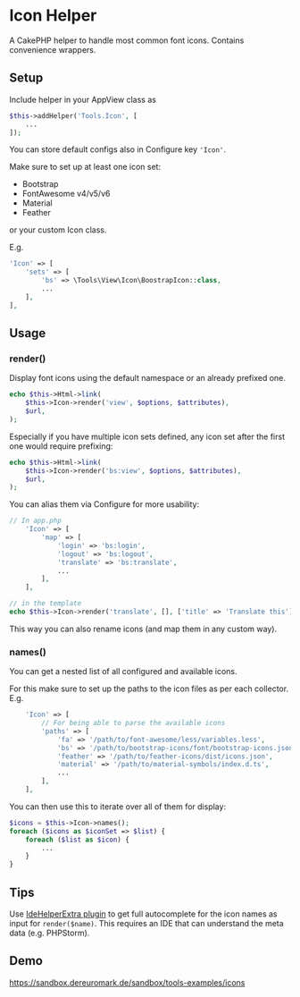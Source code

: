 # Icon Helper

A CakePHP helper to handle most common font icons. Contains convenience wrappers.

## Setup
Include helper in your AppView class as
```php
$this->addHelper('Tools.Icon', [
    ...
]);
```

You can store default configs also in Configure key `'Icon'`.

Make sure to set up at least one icon set:
- Bootstrap
- FontAwesome v4/v5/v6
- Material
- Feather

or your custom Icon class.

E.g.
```php
'Icon' => [
    'sets' => [
        'bs' => \Tools\View\Icon\BoostrapIcon::class,
        ...
    ],
],
```

## Usage

### render()
Display font icons using the default namespace or an already prefixed one.
```php
echo $this->Html->link(
    $this->Icon->render('view', $options, $attributes),
    $url,
);
```

Especially if you have multiple icon sets defined, any icon set after the first one would require prefixing:
```php
echo $this->Html->link(
    $this->Icon->render('bs:view', $options, $attributes),
    $url,
);
```

You can alias them via Configure for more usability:
```php
// In app.php
    'Icon' => [
        'map' => [
            'login' => 'bs:login',
            'logout' => 'bs:logout',
            'translate' => 'bs:translate',
            ...
        ],
    ],

// in the template
echo $this->Icon->render('translate', [], ['title' => 'Translate this']);
```
This way you can also rename icons (and map them in any custom way).

### names()
You can get a nested list of all configured and available icons.

For this make sure to set up the paths to the icon files as per each collector.
E.g.
```php
    'Icon' => [
        // For being able to parse the available icons
        'paths' => [
            'fa' => '/path/to/font-awesome/less/variables.less',
            'bs' => '/path/to/bootstrap-icons/font/bootstrap-icons.json',
            'feather' => '/path/to/feather-icons/dist/icons.json',
            'material' => '/path/to/material-symbols/index.d.ts',
            ...
        ],
    ],
```

You can then use this to iterate over all of them for display:
```php
$icons = $this->Icon->names();
foreach ($icons as $iconSet => $list) {
    foreach ($list as $icon) {
        ...
    }
}
```

## Tips

Use [IdeHelperExtra plugin](https://github.com/dereuromark/cakephp-ide-helper-extra/) to get full autocomplete for the icon names as input for `render($name)`.
This requires an IDE that can understand the meta data (e.g. PHPStorm).

## Demo
https://sandbox.dereuromark.de/sandbox/tools-examples/icons
